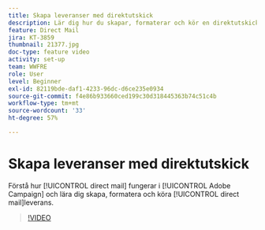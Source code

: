```yaml
---
title: Skapa leveranser med direktutskick
description: Lär dig hur du skapar, formaterar och kör en direktutskicksleverans.
feature: Direct Mail
jira: KT-3859
thumbnail: 21377.jpg
doc-type: feature video
activity: set-up
team: WWFRE
role: User
level: Beginner
exl-id: 82119bde-daf1-4233-96dc-d6ce235e0934
source-git-commit: f4e86b933660ced199c30d318445363b74c51c4b
workflow-type: tm+mt
source-wordcount: '33'
ht-degree: 57%

---
```


# Skapa leveranser med direktutskick

Förstå hur [!UICONTROL direct mail] fungerar i [!UICONTROL Adobe Campaign] och lära dig skapa, formatera och köra [!UICONTROL direct mail]leverans.

>[!VIDEO](https://video.tv.adobe.com/v/21377?quality=12&learn=on)
